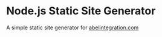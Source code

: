 # Node.js Static Site Generator

A simple static site generator for [abelintegration.com](https://abelintegration.com)
